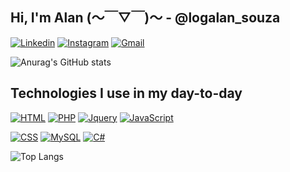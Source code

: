 ## Hi, I'm Alan (〜￣▽￣)〜 - @logalan_souza
[![Linkedin](https://img.shields.io/badge/LinkedIn-7f3ace?style=for-the-badge&logo=linkedin&logoColor=white)](https://www.linkedin.com/in/alanldf1/)
[![Instagram](https://img.shields.io/badge/Instagram-7f3ace?style=for-the-badge&logo=instagram&logoColor=white)](https://www.instagram.com/logalan_souza//)
[![Gmail](https://img.shields.io/badge/Gmail-7f3ace?style=for-the-badge&logo=gmail&logoColor=white)](https://www.instagram.com/logalan_souza//)
<!-- [![Github](https://img.shields.io/github/followers/alanldf1.svg?style=social&label=Follow&maxAge=2592000)](https://github.com/alanldf1) -->


![Anurag's GitHub stats](https://github-readme-stats.vercel.app/api?username=alanldf1&theme=midnight-purple&show_icons=true)

## Technologies I use in my day-to-day

[![HTML](https://img.shields.io/badge/HTML-7f3ace?style=for-the-badge&logo=html5&logoColor=white)](https://www.instagram.com/logalan_souza//)
[![PHP](https://img.shields.io/badge/PHP-7f3ace?style=for-the-badge&logo=php&logoColor=white)](https://www.instagram.com/logalan_souza//)
[![Jquery](https://img.shields.io/badge/jQuery-7f3ace?style=for-the-badge&logo=jquery&logoColor=white)](https://www.instagram.com/logalan_souza//)
[![JavaScript](https://img.shields.io/badge/JavaScript-7f3ace?style=for-the-badge&logo=javascript&logoColor=white)](https://www.instagram.com/logalan_souza//)

[![CSS](https://img.shields.io/badge/CSS-7f3ace?&style=for-the-badge&logo=css3&logoColor=white)](https://www.instagram.com/logalan_souza//)
[![MySQL](https://img.shields.io/badge/MySQL-7f3ace?style=for-the-badge&logo=mysql&logoColor=white)](https://www.instagram.com/logalan_souza//)
[![C#](https://img.shields.io/badge/C%23-7f3ace?style=for-the-badge&logo=c-sharp&logoColor=white)](https://www.instagram.com/logalan_souza//)


![Top Langs](https://github-readme-stats.vercel.app/api/top-langs/?username=alanldf1&size_weight=0.5&count_weight=0.5&theme=midnight-purple)
